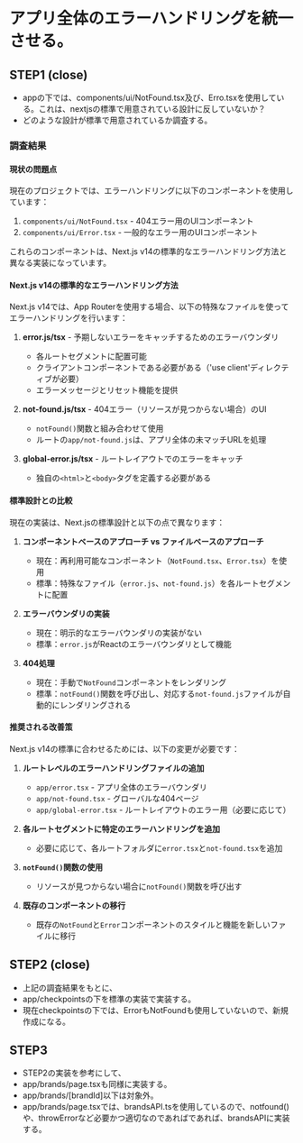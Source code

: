 # アプリ全体のエラーハンドリングを統一させる。

## STEP1 (close)
- appの下では、components/ui/NotFound.tsx及び、Erro.tsxを使用している。これは、nextjsの標準で用意されている設計に反していないか？
- どのような設計が標準で用意されているか調査する。

### 調査結果
#### 現状の問題点

現在のプロジェクトでは、エラーハンドリングに以下のコンポーネントを使用しています：

1. `components/ui/NotFound.tsx` - 404エラー用のUIコンポーネント
2. `components/ui/Error.tsx` - 一般的なエラー用のUIコンポーネント

これらのコンポーネントは、Next.js v14の標準的なエラーハンドリング方法と異なる実装になっています。

#### Next.js v14の標準的なエラーハンドリング方法

Next.js v14では、App Routerを使用する場合、以下の特殊なファイルを使ってエラーハンドリングを行います：

1. **error.js/tsx** - 予期しないエラーをキャッチするためのエラーバウンダリ
   - 各ルートセグメントに配置可能
   - クライアントコンポーネントである必要がある（'use client'ディレクティブが必要）
   - エラーメッセージとリセット機能を提供

2. **not-found.js/tsx** - 404エラー（リソースが見つからない場合）のUI
   - `notFound()`関数と組み合わせて使用
   - ルートの`app/not-found.js`は、アプリ全体の未マッチURLを処理

3. **global-error.js/tsx** - ルートレイアウトでのエラーをキャッチ
   - 独自の`<html>`と`<body>`タグを定義する必要がある

#### 標準設計との比較

現在の実装は、Next.jsの標準設計と以下の点で異なります：

1. **コンポーネントベースのアプローチ vs ファイルベースのアプローチ**
   - 現在：再利用可能なコンポーネント（`NotFound.tsx`、`Error.tsx`）を使用
   - 標準：特殊なファイル（`error.js`、`not-found.js`）を各ルートセグメントに配置

2. **エラーバウンダリの実装**
   - 現在：明示的なエラーバウンダリの実装がない
   - 標準：`error.js`がReactのエラーバウンダリとして機能

3. **404処理**
   - 現在：手動で`NotFound`コンポーネントをレンダリング
   - 標準：`notFound()`関数を呼び出し、対応する`not-found.js`ファイルが自動的にレンダリングされる

#### 推奨される改善策

Next.js v14の標準に合わせるためには、以下の変更が必要です：

1. **ルートレベルのエラーハンドリングファイルの追加**
   - `app/error.tsx` - アプリ全体のエラーバウンダリ
   - `app/not-found.tsx` - グローバルな404ページ
   - `app/global-error.tsx` - ルートレイアウトのエラー用（必要に応じて）

2. **各ルートセグメントに特定のエラーハンドリングを追加**
   - 必要に応じて、各ルートフォルダに`error.tsx`と`not-found.tsx`を追加

3. **`notFound()`関数の使用**
   - リソースが見つからない場合に`notFound()`関数を呼び出す

4. **既存のコンポーネントの移行**
   - 既存の`NotFound`と`Error`コンポーネントのスタイルと機能を新しいファイルに移行

## STEP2 (close)
- 上記の調査結果をもとに、
- app/checkpointsの下を標準の実装で実装する。
- 現在checkpointsの下では、ErrorもNotFoundも使用していないので、新規作成になる。

## STEP3
- STEP2の実装を参考にして、
- app/brands/page.tsxも同様に実装する。
- app/brands/[brandId]以下は対象外。
- app/brands/page.tsxでは、brandsAPI.tsを使用しているので、notfound()や、throwErrorなど必要かつ適切なのであればであれば、brandsAPIに実装する。
